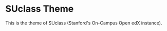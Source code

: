 SUclass Theme
==============

This is the theme of SUclass (Stanford's On-Campus Open edX instance).
